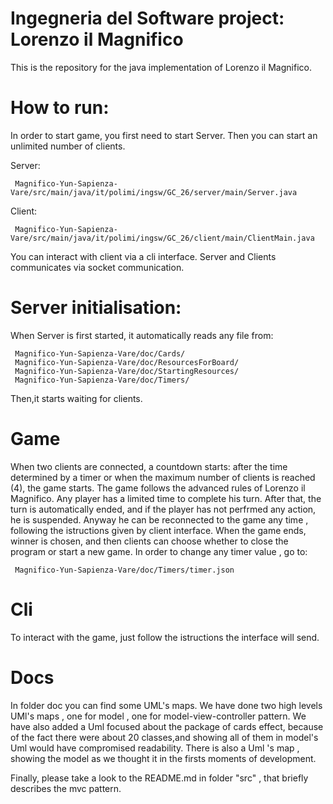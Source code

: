 #  Ingegneria del Software project: Lorenzo il Magnifico

This is the repository for the java implementation of Lorenzo il Magnifico.

# How to run:
In order to start game,  you first need to start Server. Then you can start an unlimited number of clients.

Server: 
     
     Magnifico-Yun-Sapienza-Vare/src/main/java/it/polimi/ingsw/GC_26/server/main/Server.java

Client:

     Magnifico-Yun-Sapienza-Vare/src/main/java/it/polimi/ingsw/GC_26/client/main/ClientMain.java


You can interact with client via a cli interface.
Server and Clients communicates via socket communication.



# Server initialisation:
When Server is first started, it automatically reads any file from:

     Magnifico-Yun-Sapienza-Vare/doc/Cards/      
     Magnifico-Yun-Sapienza-Vare/doc/ResourcesForBoard/
     Magnifico-Yun-Sapienza-Vare/doc/StartingResources/
     Magnifico-Yun-Sapienza-Vare/doc/Timers/

Then,it starts waiting for clients.


# Game 
When two clients are connected, a countdown starts: after the time determined by a timer or when the maximum number of clients 
is reached (4),  the game starts.
The game follows the advanced rules of Lorenzo il Magnifico.
Any player has a limited time to complete his turn. After that, the turn is automatically ended, and if the player has not perfrmed any action, he is suspended. Anyway he can be reconnected to the game any time , following the istructions given by client interface.
When the game ends, winner is chosen, and then clients can choose whether to close the program or start a new game.
In order to change any timer value , go to:

     Magnifico-Yun-Sapienza-Vare/doc/Timers/timer.json

# Cli

To interact with the game, just follow the istructions the interface will send.

# Docs

In folder doc you can find some UML's maps.  We have done two high levels UMl's maps , one for model , one for model-view-controller pattern. We have also added a Uml focused about the package of cards effect, because of the fact there were about 20 classes,and showing all of them in model's Uml would have compromised readability.
There is also a Uml 's map , showing the model as we thought it in the firsts moments of development. 

Finally, please take a look to the README.md in folder "src" , that briefly describes the mvc pattern.



